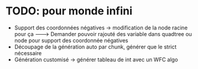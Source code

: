 # TODO: pour monde infini
- Support des coordonnées négatives -> modification de la node racine pour ça
---> Demander pouvoir rajouté des variable dans quadtree ou node pour support des coordonnée négatives
- Découpage de la génération auto par chunk, générer que le strict nécessaire
- Génération customisé -> générer tableau de int avec un WFC algo